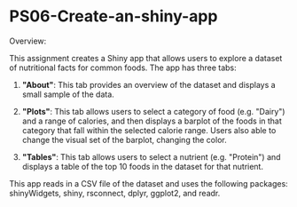 # PS06-Create-an-shiny-app

Overview: 

This assignment creates a Shiny app that allows users to explore a dataset of nutritional facts for common foods. The app has three tabs:

1.  **"About"**: This tab provides an overview of the dataset and displays a small sample of the data.

2.  **"Plots"**: This tab allows users to select a category of food (e.g. "Dairy") and a range of calories, and then displays a barplot of the foods in that category that fall within the selected calorie range. Users also able to change the visual set of the barplot, changing the color.

3.  **"Tables"**: This tab allows users to select a nutrient (e.g. "Protein") and displays a table of the top 10 foods in the dataset for that nutrient.


This app reads in a CSV file of the dataset and uses the following packages: shinyWidgets, shiny, rsconnect, dplyr, ggplot2, and readr.

